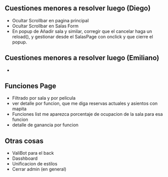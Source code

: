 ## Cuestiones menores a resolver luego (Diego)
- Ocultar Scrollbar en pagina principal
- Ocultar Scrollbar en Salas Form
- En popup de Añadir sala y similar, corregir que el cancelar haga un reload(), y gestionar desde el SalasPage con onclick y que cierre el popup.

## Cuestiones menores a resolver luego (Emiliano)
- 


## Funciones Page

- Filtrado por sala y por pelicula
- ver detalle por funcion, que me diga reservas actuales y asientos con mapita
- Funciones list me aparezca porcentaje de ocupacion de la sala para esa funcion
- detalle de ganancia por funcion

## Otras cosas
- ValiBot para el back
- Dasshboard
- Unificacion de estilos
- Cerrar admin (en general)